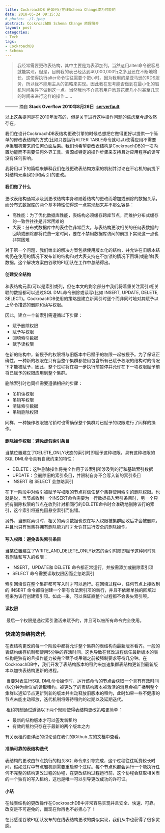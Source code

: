 ```yaml
---
title: CockroachDB 是如何让在线Schema Change成为可能的
date: 2018-05-24 09:15:32
# photos: ./1.jpeg
abstract: CockroachDB Schema Change 原理简介
layout: post
categories:
- Tech
tags:
- CockroachDB
- Schema
---
```


> 我经常需要更改表结构，其中主要是为表添加列。当然这用alter命令很容易就能实现，但是，目前我的表已经达到40,000,000行之多且还在不断地增长，这使得执行alter命令往往需要个把小时。因为我用的是亚马逊的RDS服务，所以我不能用主从的策略来实现。因此我在思考能否做到在最小化的宕机时间条件下做到这一点。当然我也不介意有用户愿意花费几小时甚至几天的时间来进行这样的操作…...

——— 摘自 **Stack Overflow  2010年8月26日**  [**serverfault**](https://serverfault.com/questions/174749/modifying-columns-of-very-large-mysql-tables-with-little-or-no-downtime)

​        以上这条提问是在2010年发布的，但是关于进行这种操作问题的焦虑至今却依然存在。

​        我们在设计CockroachDB表结构更改引擎的时候总想把它做得更好以提供一个简单的修改表结构的方式(比如只要运行ALTER TABLE命令就可以)使得应用不需要承担宕机带来的任何负面后果。我们也希望更改表结构是CockroachDB的一项内置功能而不需要任何外界工具、资源或特定的操作步骤来支持且对应用程序的读写没有任何影响。

​        我将用以下的篇幅来解释我们在线更改表结构方案的机制并讨论在不宕机的前提下对结构元素(如列和索引)的更改。

#### 我们做了什么

​        更改表结构通常涉及到更改结构本身和随着结构的更改而增加或删除的数据关系，而分布式数据库的两个基本特性使得这一点实现起来并不那么容易：

* 高性能：为了优化数据库性能，表结构必须缓存跨库节点，而维护分布式缓存的一致性往往是非常困难的
* 大表：分布式数据库中的表往往非常巨大，与表结构更改相关的任何表数据的回填或删除都将花费一定时间，要在不禁用数据库访问的前提下实现这一点也非常困难

​        对于第一个问题，我们给出的解决方案包括使用版本化的结构，并允许在旧版本结构仍在使用的情况下发布新的结构和对大表支持在不加锁的情况下回填(或删除)表数据。这个解决方案由谷歌的F1团队在工作中总结得出。

#### 创建安全结构

​        和表结构元素(可以是索引或列，但在本文的剩余部分中我们将着重关注索引)相关联的数据都可以通过SQL DML命令删除或读写(比如 INSERT, UPDATE, DELETE, SELECT)。CockroachDB使用的策略是建立新索引时逐个而非同时地对其赋予以上命令描述的删除和读写权限。

因此，建立一个新索引需遵循以下步骤：

* 赋予删除权限
* 赋予写权限
* 回填索引数据
* 赋予读权限

​        在新的结构中，新授予的权限将与旧版本中已赋予的权限一起被授予。为了保证正确性，一种新的权限在只有当整个集群都使用包含所有已赋予权限的结构时的情况下才能被赋予，因此，整个过程将在每一步执行前暂停并允许在下一项权限赋予前将已赋予的权限应用到整个集群。

删除索引时也同样需要遵循相应的步骤：

* 吊销读权限
* 吊销写权限
* 清除索引数据
* 吊销删除权限

​        同样，一种操作权限被吊销时也需确保整个集群对已赋予的权限进行了同样的操作。

#### 删除操作权限：避免虚假索引条目

​        当某位置建立了DELETE_ONLY状态的索引时即赋予这种权限，具有这种权限的SQL DML命令具有自我约束的特性：

* DELETE：这种删除操作将完全作用于该索引所涉及到的行和基础索引数据
* UPDATE：会删除旧的索引条目，并限制自身不会写入新的索引条目
* INSERT 和 SELECT 会忽略索引

​        在下一阶段中对索引被赋予写权限的节点将信任整个集群使用索引的删除权限。也就是说，当节点收到一个INSERT命令需要为一行数据插入索引条目时，另一个只拥有删除权限的节点在收到针对相同行的DELETE命令时会准确地删除该行的索引，这个索引将避免因悬空索引而出错。

​        另外，当删除索引时，相关的索引数据也仅在写入权限被集群回收后才会被删除，并且也只有当集群拥有删除能力时才允许其进行安全的删除操作。

#### 写入权限：避免丢失索引条目

​        当某位置建立了WRITE_AND_DELETE_ONLY状态的索引时随即赋予这种同时具有删除和写入的权限：

* INSERT，UPDATE和 DELETE 命令都正常运行，并按需添加或删除索引项
* SELECT 命令需要读取权限因而会忽略索引

​        索引回填仅在整个集群都可写入时才可以运行。在回填过程中，任何节点上接收到的 INSERT 命令都将创建一个带有合法索引项的新行，并且不依赖单独的回填过程来为该行创建索引项。如此一来，可以保证直整个过程都不会丢失索引项。

#### 读权限

​        最后一个权限是通过索引激活来赋予的，并且可以被所有命令完全使用。

### 快速的表结构迭代

​        在表结构更改的每一个阶段中都将允许整个集群的表结构向最新版本看齐。一般的表结构缓存机制都使用5分钟的存活时间，这也导致在修改进程信任最新版本的表结构是独有的且操作能力被完全赋予或吊销之前被强制要求等待几分钟。在CockroachDB中，我们开发了表结构版本的租约来加速集群表结构更新到最新版本以加快表结构更新的进程。

​        当要对表进行SQL DML命令操作时，运行该命令的节点会获取一个具有有效时间(以分钟为单位)的读取租约。被更改了的表结构版本被激活的消息会被广播到整个集群以通知节点更新到新的版本并主动释放旧版本的租约，此时如果一些不健康的节点未能主动释放，迭代机制将等待租约的过期以及延期迭代。

​        租约机制通过遵循以下两个规则使得表结构更改策略更简单：

* 最新的结构版本才可以签发新租约
* 有效的租约只存在于最新的两个版本之内

有关表租约更详细的讨论请在我们的Github 库的文档中查看。

#### 准确可靠的表结构迭代

​        表结构的更改由节点执行的相关SQL命令来引导完成，这个过程往往耗费较长时间，假如过程中节点宕机则需要重启整个过程。每个节点也都会运行一个能执行任何不完整的结构更改过程的协程，在更改结构过程运行前，这个协程会获取相关表的一个独有的写入租约，这也是唯一可以引导更改成功的许可证。

#### 小结

​        在线表结构的更改操作在CockroachDB中非常容易实现并且安全、快速、可靠。改变是不可避免的，而现在你再也不必担心了！

​        在此感谢谷歌F1团队发布的在线表结构更改的类似实现，我们从中也获得了很多灵感。